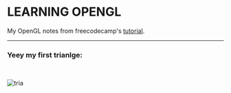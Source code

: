 # LEARNING OPENGL
My OpenGL notes from freecodecamp's [tutorial](https://www.youtube.com/watch?v=45MIykWJ-C4). 

<hr>

### Yeey my first trianlge:
<br>

![tria](https://user-images.githubusercontent.com/62032779/183247987-db42693a-ea3d-47ea-a23f-df2aedfbb200.png)
